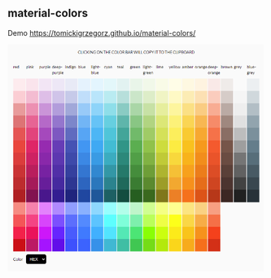## material-colors

Demo https://tomickigrzegorz.github.io/material-colors/

<img src="material-colors.png">

